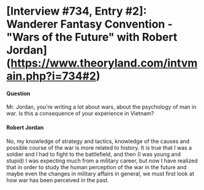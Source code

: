 # [Interview #734, Entry #2]: Wanderer Fantasy Convention - "Wars of the Future" with Robert Jordan](https://www.theoryland.com/intvmain.php?i=734#2)

#### Question

Mr. Jordan, you're writing a lot about wars, about the psychology of man in war. Is this a consequence of your experience in Vietnam?

#### Robert Jordan

No, my knowledge of strategy and tactics, knowledge of the causes and possible course of the war is more related to history. It is true that I was a soldier and I had to fight to the battlefield, and then (I was young and stupid) I was expecting much from a military career, but now I have realized that in order to study the human perception of the war in the future and maybe even the changes in military affairs in general, we must first look at how war has been perceived in the past.


